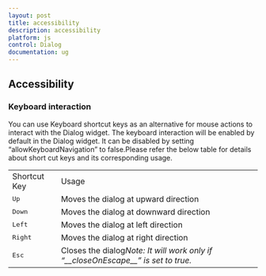 ```yaml
---
layout: post
title: accessibility
description: accessibility
platform: js
control: Dialog
documentation: ug
---
```


## Accessibility
### Keyboard interaction

You can use Keyboard shortcut keys as an alternative for mouse actions to interact with the Dialog widget. The keyboard interaction will be enabled by default in the Dialog widget. It can be disabled by setting “allowKeyboardNavigation” to false.Please refer the below table for details about short cut keys and its corresponding usage.

 <table>
<tr>
<td>
Shortcut Key</td><td>
Usage</td></tr>
<tr>
<td>
<kbd>Up</kbd></td><td>
Moves the dialog at upward direction</td></tr>
<tr>
<td>
<kbd>Down</kbd></td><td>
Moves the dialog at downward direction</td></tr>
<tr>
<td>
<kbd>Left</kbd></td><td>
Moves the dialog at left direction</td></tr>
<tr>
<td>
<kbd>Right</kbd></td><td>
Moves the dialog at right direction</td></tr>
<tr>
<td>
<kbd>Esc</kbd></td><td>
Closes the dialog<i>Note:</i><i> It will work only if “__closeOnEscape__” is set to true</i><i>. </i></td></tr>
</table>



